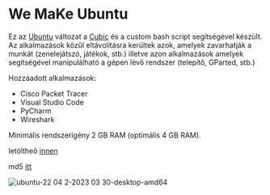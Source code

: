 # We MaKe Ubuntu

Ez az [Ubuntu](https://ubuntu.com/) változat a [Cubic](https://github.com/PJ-Singh-001/Cubic) és a custom bash script segítségével készült.
Az alkalmazások közűl eltávolításra kerültek azok, amelyek zavarhatják a munkát (zenelejátszó, játékok, stb.) illetve azon alkalmazások amelyek segítségével manipulálható a gépen lévő rendszer (telepítő, GParted, stb.)

Hozzáadott alkalmazások:
- Cisco Packet Tracer
- Visual Studio Code
- PyCharm
- Wireshark

Minimális rendszerigény 2 GB RAM (optimális 4 GB RAM).
  
letöltheő [innen](https://mega.nz/file/dl42EDgZ#V4frWHdULRhgftqSvaIJwQcqFSMLjXd5AZvhzVxdyTY)

md5 [itt](https://mega.nz/file/s5h0CbpI#iMdP1wRezgnhLzDVLBeVZtlAFIMwIsOf-Rtxwn3vz5g)

![ubuntu-22 04 2-2023 03 30-desktop-amd64](https://user-images.githubusercontent.com/53403093/229079695-5b2e9097-4e0b-4904-a5a6-f24abce2bcce.png)

